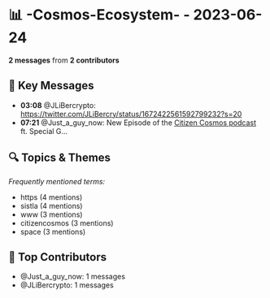 # 📊 -Cosmos-Ecosystem- - 2023-06-24
**2 messages** from **2 contributors**

## 💬 Key Messages
- **03:08** @JLiBercrypto: https://twitter.com/JLiBercry/status/1672422561592799232?s=20
- **07:21** @Just_a_guy_now: New Episode of the [Citizen Cosmos podcast](https://www.citizencosmos.space/sistla) ft. Special G...

## 🔍 Topics & Themes
*Frequently mentioned terms:*
- https (4 mentions)
- sistla (4 mentions)
- www (3 mentions)
- citizencosmos (3 mentions)
- space (3 mentions)

## 👥 Top Contributors
- @Just_a_guy_now: 1 messages
- @JLiBercrypto: 1 messages